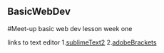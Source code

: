 ## BasicWebDev
#Meet-up basic web dev lesson week one

links to text editor
1.[sublimeText2](http://www.sublimetext.com/2)
2.[adobeBrackets](http://brackets.io/)
